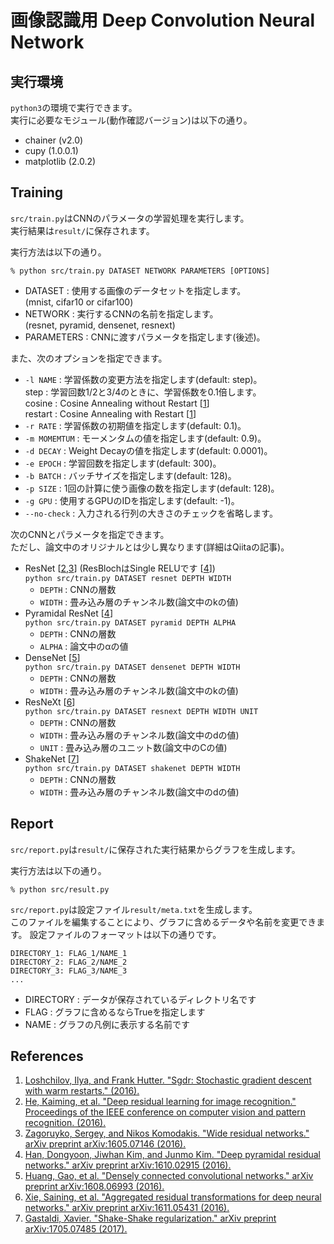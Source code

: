 # 画像認識用 Deep Convolution Neural Network

## 実行環境
`python3`の環境で実行できます。  
実行に必要なモジュール(動作確認バージョン)は以下の通り。

- chainer (v2.0)
- cupy (1.0.0.1)
- matplotlib (2.0.2)

## Training

`src/train.py`はCNNのパラメータの学習処理を実行します。  
実行結果は`result/`に保存されます。

実行方法は以下の通り。
```
% python src/train.py DATASET NETWORK PARAMETERS [OPTIONS]
```

- DATASET : 使用する画像のデータセットを指定します。  
(mnist, cifar10 or cifar100)
- NETWORK : 実行するCNNの名前を指定します。  
(resnet, pyramid, densenet, resnext)
- PARAMETERS : CNNに渡すパラメータを指定します(後述)。

また、次のオプションを指定できます。

- `-l NAME` : 学習係数の変更方法を指定します(default: step)。  
step : 学習回数1/2と3/4のときに、学習係数を0.1倍します。  
cosine : Cosine Annealing without Restart [[1](#ref1)]  
restart : Cosine Annealing with Restart [[1](#ref1)]  
- `-r RATE` : 学習係数の初期値を指定します(default: 0.1)。
- `-m MOMEMTUM` : モーメンタムの値を指定します(default: 0.9)。
- `-d DECAY` : Weight Decayの値を指定します(default: 0.0001)。
- `-e EPOCH` : 学習回数を指定します(default: 300)。
- `-b BATCH` : バッチサイズを指定します(default: 128)。
- `-p SIZE` : 1回の計算に使う画像の数を指定します(default: 128)。
- `-g GPU` : 使用するGPUのIDを指定します(default: -1)。
- `--no-check` : 入力される行列の大きさのチェックを省略します。

次のCNNとパラメータを指定できます。  
ただし、論文中のオリジナルとは少し異なります(詳細はQiitaの記事)。

- ResNet [[2](#ref2),[3](#ref3)] (ResBlochはSingle RELUです [[4](#ref4)])  
`python src/train.py DATASET resnet DEPTH WIDTH`
    - `DEPTH` : CNNの層数
    - `WIDTH` : 畳み込み層のチャンネル数(論文中のkの値)
- Pyramidal ResNet [[4](#ref4)]  
`python src/train.py DATASET pyramid DEPTH ALPHA`
    - `DEPTH` : CNNの層数
    - `ALPHA` : 論文中のαの値
- DenseNet [[5](#ref5)]  
`python src/train.py DATASET densenet DEPTH WIDTH`
    - `DEPTH` : CNNの層数
    - `WIDTH` : 畳み込み層のチャンネル数(論文中のkの値)
- ResNeXt [[6](#ref6)]  
`python src/train.py DATASET resnext DEPTH WIDTH UNIT`
    - `DEPTH` : CNNの層数
    - `WIDTH` : 畳み込み層のチャンネル数(論文中のdの値)
    - `UNIT` : 畳み込み層のユニット数(論文中のCの値)
- ShakeNet [[7](#ref7)]  
`python src/train.py DATASET shakenet DEPTH WIDTH`
    - `DEPTH` : CNNの層数
    - `WIDTH` : 畳み込み層のチャンネル数(論文中のdの値)

## Report

`src/report.py`は`result/`に保存された実行結果からグラフを生成します。

実行方法は以下の通り。
```
% python src/result.py
```

`src/report.py`は設定ファイル`result/meta.txt`を生成します。  
このファイルを編集することにより、グラフに含めるデータや名前を変更できます。
設定ファイルのフォーマットは以下の通りです。
```
DIRECTORY_1: FLAG_1/NAME_1
DIRECTORY_2: FLAG_2/NAME_2
DIRECTORY_3: FLAG_3/NAME_3
...
```
- DIRECTORY : データが保存されているディレクトリ名です
- FLAG : グラフに含めるならTrueを指定します
- NAME : グラフの凡例に表示する名前です

## References

1. <a name="ref1"></a> [Loshchilov, Ilya, and Frank Hutter. "Sgdr: Stochastic gradient descent with warm restarts." (2016).](https://arxiv.org/abs/1608.03983)
2. <a name="ref2"></a> [He, Kaiming, et al. "Deep residual learning for image recognition." Proceedings of the IEEE conference on computer vision and pattern recognition. (2016).](https://arxiv.org/abs/1512.03385)
3. <a name="ref3"></a> [Zagoruyko, Sergey, and Nikos Komodakis. "Wide residual networks." arXiv preprint arXiv:1605.07146 (2016).](https://arxiv.org/abs/1605.07146)
4. <a name="ref4"></a> [Han, Dongyoon, Jiwhan Kim, and Junmo Kim. "Deep pyramidal residual networks." arXiv preprint arXiv:1610.02915 (2016).](https://arxiv.org/abs/1610.02915)
5. <a name="ref5"></a> [Huang, Gao, et al. "Densely connected convolutional networks." arXiv preprint arXiv:1608.06993 (2016).](https://arxiv.org/abs/1608.06993)
6. <a name="ref6"></a> [Xie, Saining, et al. "Aggregated residual transformations for deep neural networks." arXiv preprint arXiv:1611.05431 (2016).](https://arxiv.org/abs/1611.05431)
7. <a name="ref7"></a> [Gastaldi, Xavier. "Shake-Shake regularization." arXiv preprint arXiv:1705.07485 (2017).](https://arxiv.org/abs/1705.07485)
